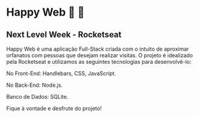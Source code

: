# Happy Web :boy: :girl:

## Next Level Week - Rocketseat

Happy Web é uma aplicação Full-Stack criada com o intuito de aproximar orfanatos com pessoas que desejam realizar visitas.
O projeto é idealizado pela Rocketseat e utilizamos as seguintes tecnologias para desenvolvê-lo:

No Front-End: Handlebars, CSS, JavaScript.

No Back-End: Node.js.

Banco de Dados: SQLite.

Fique à vontade e desfrute do projeto!
